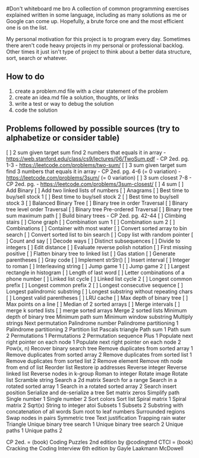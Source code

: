 #Don't whiteboard me bro
A collection of common programming exercises explained written in some language, including as many solutions as me or Google can come up. Hopefully, a brute force one and the most efficient one is on the list.

My personal motivation for this project is to program every day. Sometimes there aren't code heavy projects in my personal or professional backlog. Other times it just isn't type of project to think about a better data structure, sort, search or whatever.

## How to do
  1. create a problem.md file with a clear statement of the problem
  2. create an idea.md file a solution, thoughts, or links
  3. write a test or way to debug the solution
  4. code the solution

## Problems followed by possible sources (try to alphabetize or consider table)
  [ ] 2 sum given target sum find 2 numbers that equals it in array
    - https://web.stanford.edu/class/cs9/lectures/06/TwoSum.pdf
    - CP 2ed. pg. 1-3
    - https://leetcode.com/problems/two-sum/
  [ ] 3 sum given target sum find 3 numbers that equals it in array
    - CP 2ed. pg. 4-6 (= 0 variation)
    - https://leetcode.com/problems/3sum/ (= 0 variation)
  [ ] 3 sum closest 7-8
    - CP 2ed. pg.
    - https://leetcode.com/problems/3sum-closest/
  [ ] 4 sum
  [ ] Add Binary
  [ ] Add two linked lists of numbers
  [ ] Anagrams
  [ ] Best time to buy/sell stock 1
  [ ] Best time to buy/sell stock 2
  [ ] Best time to buy/sell stock 3
  [ ] Balanced Binary Tree
  [ ] Binary tree in order Traversal
  [ ] Binary tree level order Traversal
  [ ] Binary tree Pre-ordered Traversal
  [ ] Binary tree sum maximum path
  [ ] Build binary trees
    - CP 2ed. pg. 42-44
  [ ] Climbing stairs
  [ ] Clone graph
  [ ] Combination sum 1
  [ ] Combination sum 2
  [ ] Combinations
  [ ] Container with most water
  [ ] Convert sorted array to bin search
  [ ] Convert sorted list to bin search
  [ ] Copy list with random pointer
  [ ] Count and say
  [ ] Decode ways
  [ ] Distinct subsequences
  [ ] Divide to integers
  [ ] Edit distance
  [ ] Evaluate reverse polish notation
  [ ] First missing positive
  [ ] Flatten binary tree to linked list
  [ ] Gas station
  [ ] Generate parentheses
  [ ] Gray code
  [ ] Implement strStr()
  [ ] Insert interval
  [ ] Integer to roman
  [ ] Interleaving string
  [ ] Jump game 1
  [ ] Jump game 2
  [ ] Largest rectangle in histogram
  [ ] Length of last word
  [ ] Letter combinations of a phone number
  [ ] Linked list cycle
  [ ] Linked list cycle 2
  [ ] Longest common prefix
  [ ] Longest common prefix 2
  [ ] Longest consecutive sequence
  [ ] Longest palindromic substring
  [ ] Longest substring without repeating chars
  [ ] Longest valid parentheses
  [ ] LRU cache
  [ ] Max depth of binary tree
  [ ] Max points on a line
  [ ] Median of 2 sorted arrays
  [ ] Merge intervals
  [ ] merge k sorted lists
  [ ] merge sorted arrays
Merge 2 sorted lists
Minimum depth of binary tree
Minimum path sum
Minimum window substring
Multiply strings
Next permutation
Palindrome number
Palindrome partitioning 1
Palindrome partitioning 2
Partition list
Pascals triangle
Path sum 1
Path sum 2
Permutations 1
Permutations 2
Permutation sequence
Plus 1
Populate next right pointer on each node 1
Populate next right pointer on each node 2
Pow(x, n)
Recover binary search tree
Remove duplicates from sorted array 1
Remove duplicates from sorted array 2
Remove duplicates from sorted list 1
Remove duplicates from sorted list 2
Remove element
Remove nth node from end of list
Reorder list
Restore ip addresses
Reverse integer
Reverse linked list
Reverse nodes in k-group
Roman to integer
Rotate image
Rotate list
Scramble string
Search a 2d matrix
Search for a range
Search in a rotated sorted array 1
Search in a rotated sorted array 2
Search insert position
Serialize and de-serialize a tree
Set matrix zeros
Simplify path
Single number 1
Single number 2
Sort colors
Sort list
Spiral matrix 1
Spiral matrix 2
Sqrt(x)
String to integer atoi
Subsets 1
Subsets 2
Substring with concatenation of all words
Sum root to leaf numbers
Surrounded regions
Swap nodes in pairs
Symmetric tree
Text justification
Trapping rain water
Triangle
Unique binary tree search 1
Unique binary tree search 2
Unique paths 1
Unique paths 2



CP 2ed. = (book) Coding Puzzles 2nd edition by @codingtmd
CTCI = (book) Cracking the Coding Interview 6th edition by Gayle Laakmann McDowell
